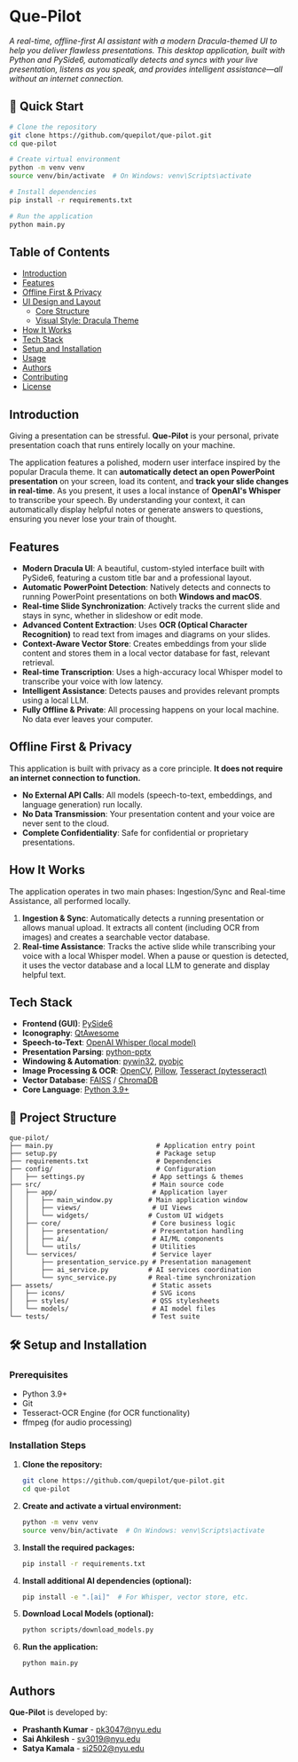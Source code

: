 # Que-Pilot

*A real-time, offline-first AI assistant with a modern Dracula-themed UI to help you deliver flawless presentations. This desktop application, built with Python and PySide6, automatically detects and syncs with your live presentation, listens as you speak, and provides intelligent assistance—all without an internet connection.*

## 🚀 Quick Start

```bash
# Clone the repository
git clone https://github.com/quepilot/que-pilot.git
cd que-pilot

# Create virtual environment
python -m venv venv
source venv/bin/activate  # On Windows: venv\Scripts\activate

# Install dependencies
pip install -r requirements.txt

# Run the application
python main.py
```

## Table of Contents

* [Introduction](#introduction)
* [Features](#features)
* [Offline First & Privacy](#offline-first--privacy)
* [UI Design and Layout](#ui-design-and-layout)
  * [Core Structure](#core-structure)
  * [Visual Style: Dracula Theme](#visual-style-dracula-theme)
* [How It Works](#how-it-works)
* [Tech Stack](#tech-stack)
* [Setup and Installation](#setup-and-installation)
* [Usage](#usage)
* [Authors](#authors)
* [Contributing](#contributing)
* [License](#license)

## Introduction

Giving a presentation can be stressful. **Que-Pilot** is your personal, private presentation coach that runs entirely locally on your machine.

The application features a polished, modern user interface inspired by the popular Dracula theme. It can **automatically detect an open PowerPoint presentation** on your screen, load its content, and **track your slide changes in real-time**. As you present, it uses a local instance of **OpenAI's Whisper** to transcribe your speech. By understanding your context, it can automatically display helpful notes or generate answers to questions, ensuring you never lose your train of thought.

## Features

* **Modern Dracula UI**: A beautiful, custom-styled interface built with PySide6, featuring a custom title bar and a professional layout.
* **Automatic PowerPoint Detection**: Natively detects and connects to running PowerPoint presentations on both **Windows and macOS**.
* **Real-time Slide Synchronization**: Actively tracks the current slide and stays in sync, whether in slideshow or edit mode.
* **Advanced Content Extraction**: Uses **OCR (Optical Character Recognition)** to read text from images and diagrams on your slides.
* **Context-Aware Vector Store**: Creates embeddings from your slide content and stores them in a local vector database for fast, relevant retrieval.
* **Real-time Transcription**: Uses a high-accuracy local Whisper model to transcribe your voice with low latency.
* **Intelligent Assistance**: Detects pauses and provides relevant prompts using a local LLM.
* **Fully Offline & Private**: All processing happens on your local machine. No data ever leaves your computer.

## Offline First & Privacy

This application is built with privacy as a core principle. **It does not require an internet connection to function.**

* **No External API Calls**: All models (speech-to-text, embeddings, and language generation) run locally.
* **No Data Transmission**: Your presentation content and your voice are never sent to the cloud.
* **Complete Confidentiality**: Safe for confidential or proprietary presentations.


## How It Works

The application operates in two main phases: Ingestion/Sync and Real-time Assistance, all performed locally.

1.  **Ingestion & Sync**: Automatically detects a running presentation or allows manual upload. It extracts all content (including OCR from images) and creates a searchable vector database.
2.  **Real-time Assistance**: Tracks the active slide while transcribing your voice with a local Whisper model. When a pause or question is detected, it uses the vector database and a local LLM to generate and display helpful text.

## Tech Stack

* **Frontend (GUI)**: [PySide6](https://www.qt.io/qt-for-python)
* **Iconography**: [QtAwesome](https://github.com/spyder-ide/qtawesome)
* **Speech-to-Text**: [OpenAI Whisper (local model)](https://github.com/openai/whisper)
* **Presentation Parsing**: [python-pptx](https://python-pptx.readthedocs.io/)
* **Windowing & Automation**: [pywin32](https://pypi.org/project/pywin32/), [pyobjc](https://pyobjc.readthedocs.io/en/latest/)
* **Image Processing & OCR**: [OpenCV](https://opencv.org/), [Pillow](https://python-pillow.org/), [Tesseract (pytesseract)](https://pypi.org/project/pytesseract/)
* **Vector Database**: [FAISS](https://faiss.ai/) / [ChromaDB](https://www.trychroma.com/)
* **Core Language**: [Python 3.9+](https://www.python.org/)

## 📁 Project Structure

```
que-pilot/
├── main.py                          # Application entry point
├── setup.py                         # Package setup
├── requirements.txt                 # Dependencies
├── config/                          # Configuration
│   ├── settings.py                 # App settings & themes
├── src/                            # Main source code
│   ├── app/                        # Application layer
│   │   ├── main_window.py         # Main application window
│   │   ├── views/                  # UI Views
│   │   └── widgets/               # Custom UI widgets
│   ├── core/                       # Core business logic
│   │   ├── presentation/           # Presentation handling
│   │   ├── ai/                     # AI/ML components
│   │   └── utils/                  # Utilities
│   └── services/                   # Service layer
│       ├── presentation_service.py # Presentation management
│       ├── ai_service.py          # AI services coordination
│       └── sync_service.py        # Real-time synchronization
├── assets/                         # Static assets
│   ├── icons/                      # SVG icons
│   ├── styles/                     # QSS stylesheets
│   └── models/                     # AI model files
└── tests/                          # Test suite
```

## 🛠️ Setup and Installation

### Prerequisites

* Python 3.9+
* Git
* Tesseract-OCR Engine (for OCR functionality)
* ffmpeg (for audio processing)

### Installation Steps

1. **Clone the repository:**
   ```bash
   git clone https://github.com/quepilot/que-pilot.git
   cd que-pilot
   ```

2. **Create and activate a virtual environment:**
   ```bash
   python -m venv venv
   source venv/bin/activate  # On Windows: venv\Scripts\activate
   ```

3. **Install the required packages:**
   ```bash
   pip install -r requirements.txt
   ```

4. **Install additional AI dependencies (optional):**
   ```bash
   pip install -e ".[ai]"  # For Whisper, vector store, etc.
   ```

5. **Download Local Models (optional):**
   ```bash
   python scripts/download_models.py
   ```

6. **Run the application:**
   ```bash
   python main.py
   ```

## Authors

**Que-Pilot** is developed by:

- **Prashanth Kumar** - [pk3047@nyu.edu](mailto:pk3047@nyu.edu)
- **Sai Ahkilesh** - [sv3019@nyu.edu](mailto:sv3019@nyu.edu)
- **Satya Kamala** - [si2502@nyu.edu](mailto:si2502@nyu.edu)